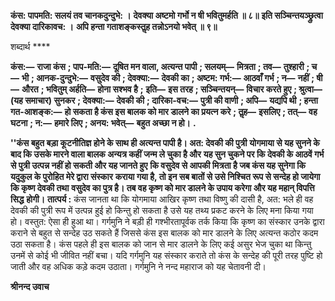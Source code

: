 **कंस: पापमति: सलयं तव चानकदुन्दुभे: ।** **देवक्या अष्टमो गर्भो न षी भवितुमर्हति ॥ ८॥** **इति सञ्चिन्तयञ्छ्रुत्वा देवक्या दारिकावच: ।** **अपि हन्ता गताशङ्कस्तॢह तन्नोऽनयो भवेत् ॥ ९॥** 

शब्दार्थ **** 

**कंस:—** **राजा कंस** **; पाप-मति:—** **दूषित मन वाला, अत्यन्त पापी** **; सलयम्—** **मित्रता** **; तव—** **तुश्हारी** **; च—** **भी** **; आनक-दुन्दुभे:—** **वसुदेव की** **; देवक्या:—** **देवकी का** **; अष्टम: गर्भ:—** **आठवाँ गर्भ** **; न—** **नहीं** **; षी—** **औरत** **; भवितुम् अर्हति—** **होना सश्भव है** **;** **इति—** **इस तरह** **; सञ्चिन्तयन्—** **विचार करते हुए** **; श्रुत्वा—** **(यह समाचार) सुनकर** **; देवक्या:—** **देवकी की** **; दारिका-वच:—** **पुत्री की वाणी** **; अपि—** **यद्यपि थी** **; हन्ता गत-आशङ्क:—** **हो सकता है कंस इस बालक को मार डालने का प्रयत्न करे** **; तॢह—** **इसलिए** **; तत्—** **वह घटना** **; न:—** **हमारे लिए** **; अनय: भवेत्—** **बहुत अच्छा न हो।** **.** 

**''कंस बहुत बड़ा कूटनीतिज्ञ होने के साथ ही अत्यन्त पापी है। अत: देवकी की पुत्री** **योगमाया से यह सुनने के बाद कि उसके मारने वाला बालक अन्यत्र कहीं जन्म ले चुका है और** **यह सुन चुकने पर कि देवकी के आठवें गर्भ से पुत्री उत्पन्न नहीं हो सकती और यह जानते हुए** **कि वसुदेव से आपकी मित्रता है जब कंस यह सुनेगा कि यदुकुल के पुरोहित मेरे द्वारा संस्कार** **कराया गया है, तो इन सब बातों से उसे निश्चित रूप से सन्देह हो जायेगा कि कृष्ण देवकी तथा** **वसुदेव का पुत्र है। तब वह कृष्ण को मार डालने के उपाय करेगा और यह महान् विपत्ति सिद्ध** **होगी।** **तात्पर्य :** कंस जानता था कि योगमाया आखिर कृष्ण तथा विष्णु की दासी है, अत: भले ही वह देवकी की पुत्री रूप में उत्पन्न हुई हो किन्तु हो सकता है उसे यह तथ्य प्रकट करने के लिए मना किया गया हो। वस्तुत: ऐसा ही हुआ था। गर्गमुनि ने बड़ी ही गश्भीरतापूर्वक तर्क किया कि कृष्ण का संस्कार उनके द्वारा कराने से बहुत से सन्देह उठ सकते हैं जिससे कंस इस बालक को मार डालने के लिए अत्यन्त कठोर कदम उठा सकता है। कंस पहले ही इस बालक को जान से मार डालने के लिए कई असुर भेज चुका था किन्तु उनमें से कोई भी जीवित नहीं बचा। यदि गर्गमुनि यह संस्कार कराते तो कंस के सन्देह की पूरी तरह पुष्टि हो जाती और वह अधिक कड़े कदम उठाता। गर्गमुनि ने नन्द महाराज को यह चेतावनी दी।  

**श्रीनन्द उवाच** 